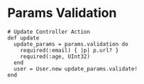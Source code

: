 # Params Validation

```crystal
# Update Controller Action
def update
  update_params = params.validation do
    required(:email) { |p| p.url? }
    required(:age, UInt32)
  end
  user = User.new update_params.validate!
end
```



